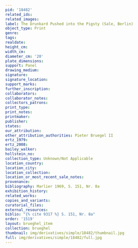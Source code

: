 ```yaml
---
pid: '18482'
related_ids: 
related_images: 
label: The Drunkard Pushed into the Pigsty (Sale, Berlin)
object_type: Print
genre: 
tags: 
realdate: 
height_cm: 
width_cm: 
diameter_cm: '20'
plate_dimensions: 
support: Panel
drawing_medium: 
signature: 
signature_location: 
support_marks: 
further_inscription: 
collaborators: 
collaborator_notes: 
collectors_patrons: 
print_type: 
print_notes: 
printmaker: 
publisher: 
states: 
our_attribution: 
other_attribution_authorities: Pieter Bruegel II
ertz_1979: 
ertz_2008: 
bailey_walker: 
hollstein_no: 
collection_type: Unknown/Not Applicable
location_country: 
location_city: 
location_collection: 
location_or_most_recent_sale_notes: 
provenance: 
bibliography: Marlier 1969, S. 151, Nr. 8a
exhibition_history: 
related_works: 
copies_and_variants: 
curatorial_files: 
external_resources: 
biblio: "{% cite 9317 %} S. 151, Nr. 8a"
order: '1519'
layout: brueghel_item
collection: brueghel
thumbnail: img/derivatives/simple/18482/thumbnail.jpg
full: img/derivatives/simple/18482/full.jpg
---
```

